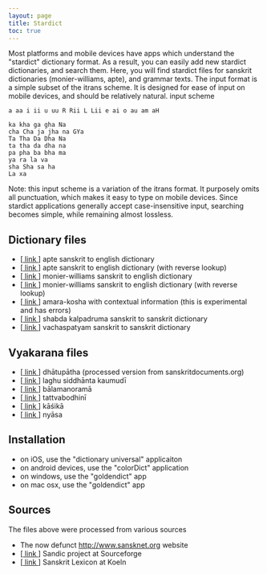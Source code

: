 ```yaml
---
layout: page
title: Stardict
toc: true
---
```


Most platforms and mobile devices have apps which understand the "stardict" dictionary format. As a result, you can easily add new stardict dictionaries, and search them. Here, you will find stardict files for sanskrit dictionaries (monier-williams, apte), and grammar texts. The input format is a simple subset of the itrans scheme. It is designed for ease of input on mobile devices, and should be relatively natural.
input scheme

~~~
a aa i ii u uu R Rii L Lii e ai o au am aH

ka kha ga gha Na
cha Cha ja jha na GYa
Ta Tha Da Dha Na
ta tha da dha na
pa pha ba bha ma
ya ra la va
sha Sha sa ha
La xa
~~~

Note: this input scheme is a variation of the itrans format. It purposely omits all punctuation, which makes it easy to type on mobile devices. Since stardict applications generally accept case-insensitive input, searching becomes simple, while remaining almost lossless.

## Dictionary files

* [[ link ][apte]] apte sanskrit to english dictionary
* [[ link ][aptebi]] apte sanskrit to english dictionary (with reverse lookup)
* [[ link ][mw]] monier-williams sanskrit to english dictionary
* [[ link ][mwbi]] monier-williams sanskrit to english dictionary (with reverse lookup)
* [[ link ][amara]] amara-kosha with contextual information (this is experimental and has errors)
* [[ link ][shabda]] shabda kalpadruma sanskrit to sanskrit dictionary
* [[ link ][vacha]] vachaspatyam sanskrit to sanskrit dictionary

## Vyakarana files

* [[ link ][dhatu]] dhātupātha (processed version from sanskritdocuments.org)
* [[ link ][lsk]] laghu siddhānta kaumudī
* [[ link ][bala]] bālamanoramā
* [[ link ][tb]] tattvabodhinī
* [[ link ][kasika]] kāśikā
* [[ link ][nyasa]] nyāsa

[apte]: https://www.dropbox.com/s/9d9wtcjb60qbwf8/apte.tar.gz?dl=1
[aptebi]: https://www.dropbox.com/s/2coxm2qjp6k2aan/apte-bi.tar.gz?dl=1
[mw]: https://www.dropbox.com/s/9lhyajmbu41ec1h/mw-itrans-dev.tar.gz?dl=1
[mwbi]: https://www.dropbox.com/s/79ygj2omwls4zds/mw-bi-itrans-dev.tar.gz?dl=1
[amara]: https://www.dropbox.com/s/2uvf32jwn2j40qh/amara-context-2.tar.gz?dl=1
[shabda]: https://www.dropbox.com/s/sc7t60cwjgv7m3y/kalpadruma.tar.gz?dl=1
[vacha]: https://www.dropbox.com/s/797bdn3v2qat7yb/vachaspatyam.tar.gz?dl=1

[dhatu]: https://www.dropbox.com/s/oizzpaq5b4rmdas/dhatupatha.tar.gz?dl=1
[lsk]: https://www.dropbox.com/s/3xkd1x0v4d6jf5x/laghu-kaumudi.tar.gz?dl=1
[bala]: https://www.dropbox.com/s/jbohkh6jiyaeyh8/balamanorama.tar.gz?dl=1
[tb]: https://www.dropbox.com/s/yaazj0gpagt1gsp/tattvabodhini.tar.gz?dl=1
[kasika]: https://www.dropbox.com/s/vvel7cpu656cca0/kashika.tar.gz?dl=1
[nyasa]: https://www.dropbox.com/s/7ooewazj68fkc7l/nyasa.tar.gz?dl=1


## Installation

* on iOS, use the "dictionary universal" applicaiton
* on android devices, use the "colorDict" application
* on windows, use the "goldendict" app
* on mac osx, use the "goldendict" app

## Sources

The files above were processed from various sources

* The now defunct http://www.sansknet.org website
* [[ link ][sandic]] Sandic project at Sourceforge
* [[ link ][koeln]] Sanskrit Lexicon at Koeln

[sandic]: http://sourceforge.net/projects/sandic/
[koeln]: http://www.sanskrit-lexicon.uni-koeln.de/index.html
